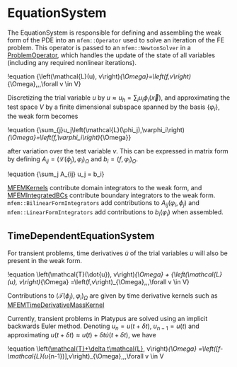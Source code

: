 # EquationSystem

The EquationSystem is responsible for defining and assembling the weak form of the PDE into an
`mfem::Operator` used to solve an iteration of the FE problem. This operator is passed to an
`mfem::NewtonSolver` in a [ProblemOperator](source/problem_operators/problem_operator.md), which
handles the update of the state of all variables (including any required nonlinear iterations).  

!equation
{\left(\mathcal{L}(u), v\right)_{\Omega}=\left(f,v\right)_{\Omega}\,\,\,\forall v \in V}

Discretizing the trial variable $u$ by $u\approx u_h = \sum_i u_i \phi_i(\vec x)$,
and approximating the test space $V$ by a finite dimensional subspace spanned by
the basis $\{\varphi_i\}$, the weak form becomes

!equation
{\sum_{j}u_j\left(\mathcal{L}(\phi_j),\varphi_i\right)_{\Omega}=\left(f,\varphi_i\right)_{\Omega}}

after variation over the test variable $v$. This can be expressed in matrix form by
defining $A_{ij} = \left(\mathcal{L}(\phi_j), \varphi_i\right)_{\Omega}$ and
${b_i=\left(f,\varphi_i\right)_{\Omega}}$.

!equation
{\sum_j A_{ij} u_j = b_i}

[MFEMKernels](source/kernels/MFEMKernel.md) contribute domain integrators to the
weak form, and [MFEMIntegratedBCs](source/bcs/MFEMBoundaryCondition.md) contribute
boundary integrators to the weak form.
`mfem::BilinearFormIntegrators` add contributions to $A_{ij}(\varphi_i, \phi_j)$ and
`mfem::LinearFormIntegrators` add contributions to $b_i(\varphi_i)$ when assembled.

## TimeDependentEquationSystem

For transient problems, time derivatives $\dot{u}$ of the trial variables $u$ will also be
present in the weak form.

!equation
\left(\mathcal{T}(\dot{u}), v\right)_{\Omega} + {\left(\mathcal{L}(u), v\right)_{\Omega}
=\left(f,v\right)_{\Omega}\,\,\,\forall v \in V}

Contributions to $\left(\mathcal{T}(\phi_j), \varphi_i\right)_{\Omega}$ are given by
time derivative kernels such as
 [MFEMTimeDerivativeMassKernel](source/kernels/MFEMTimeDerivativeMassKernel.md)

Currently, transient problems in Platypus are solved using an implicit backwards Euler method.
Denoting $u_n=u(t+\delta t)$, $u_{n-1}=u(t)$ and approximating
$u(t+\delta t) \approx u(t) + \delta t \dot{u}(t+\delta t)$, we have

!equation
\left([\mathcal{T}+\delta t\mathcal{L}](\dot{u}_n), v\right)_{\Omega}
=\left([f-\mathcal{L}(u_{n-1})],v\right)_{\Omega}\,\,\,\forall v \in V
